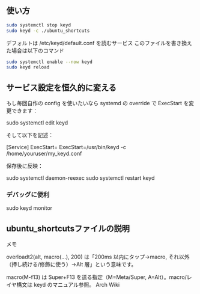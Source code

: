 ## 使い方
```bash
sudo systemctl stop keyd
sudo keyd -c ./ubuntu_shortcuts
```

デフォルトは /etc/keyd/default.conf を読むサービス
このファイルを書き換えた場合は以下のコマンド
```bash
sudo systemctl enable --now keyd
sudo keyd reload
```
## サービス設定を恒久的に変える

もし毎回自作の config を使いたいなら systemd の override で ExecStart を変更できます：

sudo systemctl edit keyd


そして以下を記述：

[Service]
ExecStart=
ExecStart=/usr/bin/keyd -c /home/youruser/my_keyd.conf


保存後に反映：

sudo systemctl daemon-reexec
sudo systemctl restart keyd


### デバッグに便利
sudo keyd monitor

## ubuntu_shortcutsファイルの説明
メモ

overloadt2(alt, macro(...), 200) は「200ms 以内にタップ→macro, それ以外（押し続ける/修飾に使う）→Alt 層」という意味です。

macro(M-f13) は Super+F13 を送る指定（M=Meta/Super, A=Alt）。macro/レイヤ構文は keyd のマニュアル参照。
Arch Wiki
